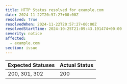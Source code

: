 ```yaml
---
title: HTTP Status resolved for example.com
date: 2024-11-22T20:57:27+00:00Z
resolved: True
resolvedWhen: 2024-11-22T20:57:27+00:00Z
resolvedStartTime: 2024-10-25T21:09:43.191474+00:00
severity: notice
affected:
  - example.com
section: issue
---
```


| Expected Statuses | Actual Status  |
|-------------------|----------------|
| 200, 301, 302 | 200 |

